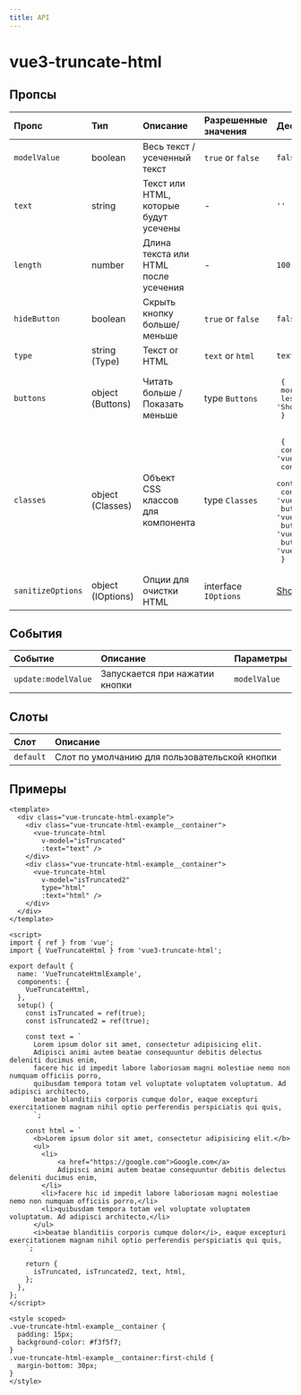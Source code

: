 ```yaml
---
title: API
---
```

# vue3-truncate-html

## Пропсы

| Пропс              | Тип              | Описание                                   | Разрешенные значения | Дефаолтные значения |
| :---------------- | :---------------- | :----------------------------------------- | :------------------- | :------------------ |
| `modelValue`      | boolean           | Весь текст / усеченный текст               | `true` or `false`    | `false`             |
| `text`            | string            | Текст или HTML, которые будут усечены      | -                    | `''`                |
| `length`          | number            | Длина текста или HTML после усечения       | -                    | `100`               |
| `hideButton`      | boolean           | Скрыть кнопку больше/меньше                | `true` or `false`    | `false`             |
| `type`            | string (Type)     | Текст or HTML                              | `text` or `html`     | `text`              |
| `buttons`         | object (Buttons)  | Читать больше / Показать меньше            | type `Buttons`       | <pre> { <br>    more: 'Read More', <br>    less: 'Show Less' <br> } </pre> |
| `classes`         | object (Classes)  | Объект CSS классов для компонента          | type `Classes`       | <pre> { <br>    container: 'vue-truncate-html', <br>    content: 'vue-truncate-html__content', <br>    contentHtml: 'vue-truncate-html__content_html', <br>    contentText: 'vue-truncate-html__content_text', <br>    button: 'vue-truncate-html__button', <br>    buttonMore: 'vue-truncate-html__button_more', <br>    buttonLess: 'vue-truncate-html__button_less', <br> } </pre> |
| `sanitizeOptions` | object (IOptions) | Опции для очистки HTML                     | interface `IOptions` | [Show IOptions](https://github.com/DefinitelyTyped/DefinitelyTyped/blob/master/types/sanitize-html/index.d.ts#L54)     |

## События

| Событие             | Описание                       | Параметры     |
| :------------------ | :----------------------------- | :------------ |
| `update:modelValue` | Запускается при нажатии кнопки | `modelValue`  |

## Слоты

| Слот      | Описание                                      |
| :-------- | :-------------------------------------------- |
| `default` | Слот по умолчанию для пользовательской кнопки |          

## Примеры

```vue
<template>
  <div class="vue-truncate-html-example">
    <div class="vue-truncate-html-example__container">
      <vue-truncate-html
        v-model="isTruncated"
        :text="text" />
    </div>
    <div class="vue-truncate-html-example__container">
      <vue-truncate-html
        v-model="isTruncated2"
        type="html"
        :text="html" />
    </div>
  </div>
</template>

<script>
import { ref } from 'vue';
import { VueTruncateHtml } from 'vue3-truncate-html';

export default {
  name: 'VueTruncateHtmlExample',
  components: {
    VueTruncateHtml,
  },
  setup() {
    const isTruncated = ref(true);
    const isTruncated2 = ref(true);

    const text = `
      Lorem ipsum dolor sit amet, consectetur adipisicing elit.
      Adipisci animi autem beatae consequuntur debitis delectus deleniti ducimus enim,
      facere hic id impedit labore laboriosam magni molestiae nemo non numquam officiis porro,
      quibusdam tempora totam vel voluptate voluptatem voluptatum. Ad adipisci architecto,
      beatae blanditiis corporis cumque dolor, eaque excepturi exercitationem magnam nihil optio perferendis perspiciatis qui quis,
      `;

    const html = `
      <b>Lorem ipsum dolor sit amet, consectetur adipisicing elit.</b>
      <ul>
        <li>
            <a href="https://google.com">Google.com</a>
            Adipisci animi autem beatae consequuntur debitis delectus deleniti ducimus enim,
        </li>
        <li>facere hic id impedit labore laboriosam magni molestiae nemo non numquam officiis porro,</li>
        <li>quibusdam tempora totam vel voluptate voluptatem voluptatum. Ad adipisci architecto,</li>
      </ul>
      <i>beatae blanditiis corporis cumque dolor</i>, eaque excepturi exercitationem magnam nihil optio perferendis perspiciatis qui quis,
    `;

    return {
      isTruncated, isTruncated2, text, html,
    };
  },
};
</script>

<style scoped>
.vue-truncate-html-example__container {
  padding: 15px;
  background-color: #f3f5f7;
}
.vue-truncate-html-example__container:first-child {
  margin-bottom: 30px;
}
</style>
```

<VueTruncateHtmlExample />

<script setup>
import VueTruncateHtmlExample from '../VueTruncateHtmlExample.vue'
</script>

